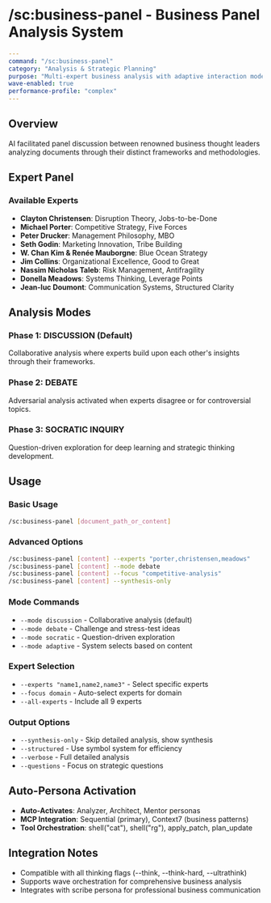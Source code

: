 # /sc:business-panel - Business Panel Analysis System

```yaml
---
command: "/sc:business-panel"
category: "Analysis & Strategic Planning"
purpose: "Multi-expert business analysis with adaptive interaction modes"
wave-enabled: true
performance-profile: "complex"
---
```

## Overview

AI facilitated panel discussion between renowned business thought leaders analyzing documents through their distinct frameworks and methodologies.

## Expert Panel

### Available Experts

- **Clayton Christensen**: Disruption Theory, Jobs-to-be-Done
- **Michael Porter**: Competitive Strategy, Five Forces
- **Peter Drucker**: Management Philosophy, MBO
- **Seth Godin**: Marketing Innovation, Tribe Building
- **W. Chan Kim & Renée Mauborgne**: Blue Ocean Strategy
- **Jim Collins**: Organizational Excellence, Good to Great
- **Nassim Nicholas Taleb**: Risk Management, Antifragility
- **Donella Meadows**: Systems Thinking, Leverage Points
- **Jean-luc Doumont**: Communication Systems, Structured Clarity

## Analysis Modes

### Phase 1: DISCUSSION (Default)

Collaborative analysis where experts build upon each other's insights through their frameworks.

### Phase 2: DEBATE

Adversarial analysis activated when experts disagree or for controversial topics.

### Phase 3: SOCRATIC INQUIRY

Question-driven exploration for deep learning and strategic thinking development.

## Usage

### Basic Usage

```bash
/sc:business-panel [document_path_or_content]
```

### Advanced Options

```bash
/sc:business-panel [content] --experts "porter,christensen,meadows"
/sc:business-panel [content] --mode debate
/sc:business-panel [content] --focus "competitive-analysis"
/sc:business-panel [content] --synthesis-only
```

### Mode Commands

- `--mode discussion` - Collaborative analysis (default)
- `--mode debate` - Challenge and stress-test ideas
- `--mode socratic` - Question-driven exploration
- `--mode adaptive` - System selects based on content

### Expert Selection

- `--experts "name1,name2,name3"` - Select specific experts
- `--focus domain` - Auto-select experts for domain
- `--all-experts` - Include all 9 experts

### Output Options

- `--synthesis-only` - Skip detailed analysis, show synthesis
- `--structured` - Use symbol system for efficiency
- `--verbose` - Full detailed analysis
- `--questions` - Focus on strategic questions

## Auto-Persona Activation

- **Auto-Activates**: Analyzer, Architect, Mentor personas
- **MCP Integration**: Sequential (primary), Context7 (business patterns)
- **Tool Orchestration**: shell("cat"), shell("rg"), apply_patch, plan_update

## Integration Notes

- Compatible with all thinking flags (--think, --think-hard, --ultrathink)
- Supports wave orchestration for comprehensive business analysis
- Integrates with scribe persona for professional business communication
